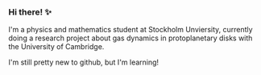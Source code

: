 ### Hi there! ✨

I'm a physics and mathematics student at Stockholm Unviersity, currently doing a research project about gas dynamics in protoplanetary disks with the University of Cambridge.

I'm still pretty new to github, but I'm learning!

<!--
**3leonora/3leonora** is a ✨ _special_ ✨ repository because its `README.md` (this file) appears on your GitHub profile.

I'm a physics and mathematics student at Stockholm Unviersity, currently doing a research project about gas dynamics in protoplanetary disks.
I'm still pretty new to github, but I'm learning!

-->
